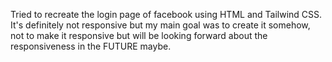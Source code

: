Tried to recreate the login page of facebook using HTML and Tailwind CSS. It's definitely not responsive but my main goal was to create it somehow, not to make it responsive but will be looking forward about the responsiveness in the FUTURE maybe.
